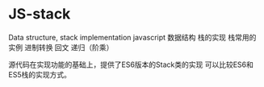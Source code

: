 # JS-stack
Data structure, stack implementation
javascript 数据结构 栈的实现
栈常用的实例
 进制转换
 回文
 递归（阶乘）
 
源代码在实现功能的基础上，提供了ES6版本的Stack类的实现
可以比较ES6和ES5栈的实现方式。
